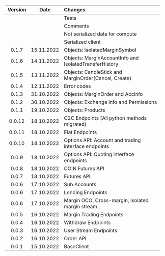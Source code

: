 
| Version |    Date    | Changes                                                |
|:-------:|:----------:|:-------------------------------------------------------|
|         |            | Tests                                                  |
|         |            | Comments                                               |
|         |            | Not serialized data for compute                        |
|         |            | Serialized client                                      |
|  0.1.7  | 15.11.2022 | Objects: IsolatedMarginSymbol                          |
|  0.1.6  | 14.11.2022 | Objects: MarginAccountInfo and IsolatedTransferHistory |
|  0.1.5  | 13.11.2022 | Objects: CandleStick and MarginOrder(Cancel, Create)   |
|  0.1.4  | 12.11.2022 | Error codes                                            |
|  0.1.3  | 31.10.2022 | Objects: MarginOrder and AccInfo                       |
|  0.1.2  | 30.10.2022 | Objects: Exchange Info and Permissions                 |
|  0.1.1  | 19.10.2022 | Objects: Products                                      |
| 0.0.12  | 18.10.2022 | C2C Endpoints  (All python methods migrated)           |
| 0.0.11  | 18.10.2022 | Fiat Endpoints                                         |
| 0.0.10  | 18.10.2022 | Options API: Account and trading interface endpoints   |
|  0.0.9  | 18.10.2022 | Options API: Quoting interface endpoints               |
|  0.0.8  | 18.10.2022 | COIN Futures API                                       |
|  0.0.7  | 18.10.2022 | Futures API                                            |
|  0.0.6  | 17.10.2022 | Sub Accounts                                           |
|  0.0.6  | 17.10.2022 | Lending Endpoints                                      |
|  0.0.6  | 17.10.2022 | Margin OCO, Cross-margin, Isolated margin stream       |
|  0.0.5  | 16.10.2022 | Margin Trading Endpoints                               |
|  0.0.4  | 16.10.2022 | Withdraw Endpoints                                     |
|  0.0.3  | 16.10.2022 | User Stream Endpoints                                  |
|  0.0.2  | 16.10.2022 | Order API                                              |
|  0.0.1  | 15.10.2022 | BaseClient                                             |
